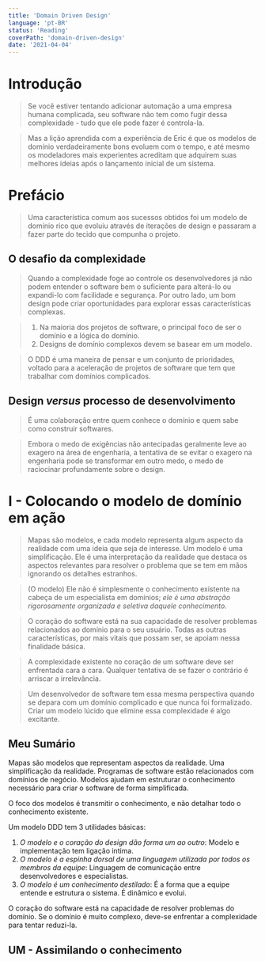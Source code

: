 ```yaml
---
title: 'Domain Driven Design'
language: 'pt-BR'
status: 'Reading'
coverPath: 'domain-driven-design'
date: '2021-04-04'
---
```


# Introdução

> Se você estiver tentando adicionar automação a uma empresa humana complicada, seu software não tem como fugir dessa complexidade - tudo que ele pode fazer é controla-la.

> Mas a lição aprendida com a experiência de Eric é que os modelos de domínio verdadeiramente bons evoluem com o tempo, e até mesmo os modeladores mais experientes acreditam que adquirem suas melhores ideias após o lançamento inicial de um sistema.

# Prefácio

> Uma característica comum aos sucessos obtidos foi um modelo de domínio rico que evoluiu através de iterações de design e passaram a fazer parte do tecido que compunha o projeto.

## O desafio da complexidade

> Quando a complexidade foge ao controle os desenvolvedores já não podem entender o software bem o suficiente para alterá-lo ou expandi-lo com facilidade e segurança. Por outro lado, um bom design pode criar oportunidades para explorar essas características complexas.

> 1. Na maioria dos projetos de software, o principal foco de ser o domínio e a lógica do domínio.
> 2. Designs de domínio complexos devem se basear em um modelo.

> O DDD é uma maneira de pensar e um conjunto de prioridades, voltado para a aceleração de projetos de software que tem que trabalhar com domínios complicados.

## Design *versus* processo de desenvolvimento

> É uma colaboração entre quem conhece o domínio e quem sabe como construir softwares.

>Embora o medo de exigências não antecipadas geralmente leve ao exagero na área de engenharia, a tentativa de se evitar o exagero na engenharia pode se transformar em outro medo, o medo de raciocinar profundamente sobre o design.

# I - Colocando o modelo de domínio em ação

>Mapas são modelos, e cada modelo representa algum aspecto da realidade com uma ideia que seja de interesse. Um modelo é uma simplificação. Ele é uma interpretação da realidade que destaca os aspectos relevantes para resolver o problema que se tem em mãos ignorando os detalhes estranhos.

> (O modelo) Ele não é simplesmente o conhecimento existente na cabeça de um especialista em domínios; *ele é uma abstração rigorosamente organizada e seletiva daquele conhecimento.*

> O coração do software está na sua capacidade de resolver problemas relacionados ao domínio para o seu usuário. Todas as outras características, por mais vitais que possam ser, se apoiam nessa finalidade básica.

> A complexidade existente no coração de um software deve ser enfrentada cara a cara. Qualquer tentativa de se fazer o contrário é arriscar a irrelevância.

> Um desenvolvedor de software tem essa mesma perspectiva quando se depara com um domínio complicado e que nunca foi formalizado. Criar um modelo lúcido que elimine essa complexidade é algo excitante.

## Meu Sumário

Mapas são modelos que representam aspectos da realidade. Uma simplificação da realidade. Programas de software estão relacionados com domínios de negócio. Modelos ajudam em estruturar o conhecimento necessário para criar o software de forma simplificada.

O foco dos modelos é transmitir o conhecimento, e não detalhar todo o conhecimento existente.

Um modelo DDD tem 3 utilidades básicas:

1. *O modelo e o coração do design dão forma um ao outro*: Modelo e implementação tem ligação intima.
2. *O modelo é a espinha dorsal de uma linguagem utilizada por todos os membros da equipe*: Linguagem de comunicação entre desenvolvedores e especialistas.
3. *O modelo é um conhecimento destilado*: É a forma que a equipe entende e estrutura o sistema. É dinâmico e evolui.

O coração do software está na capacidade de resolver problemas do domínio. Se o domínio é muito complexo, deve-se enfrentar a complexidade para tentar reduzi-la.

## UM - Assimilando o conhecimento


